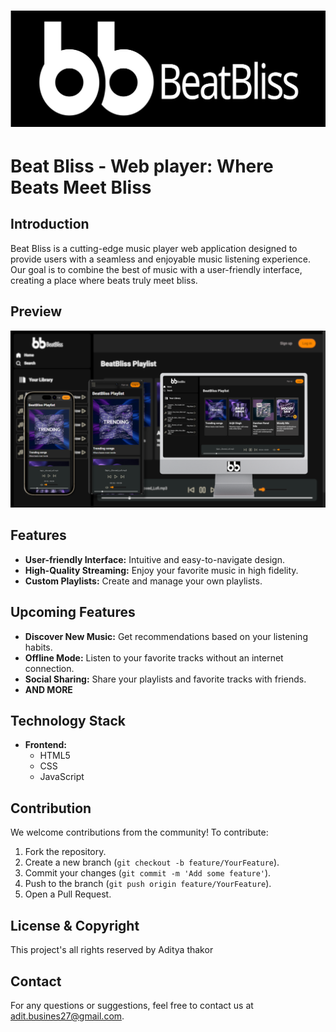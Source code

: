 # <img src="/img/logo.svg" alt="beatbliss-logo">

# Beat Bliss - Web player: Where Beats Meet Bliss 

## Introduction

Beat Bliss is a cutting-edge music player web application designed to provide users with a seamless and enjoyable music listening experience. Our goal is to combine the best of music with a user-friendly interface, creating a place where beats truly meet bliss.

## Preview
<img src="/BeatBliss-preview.png">

## Features

- **User-friendly Interface:** Intuitive and easy-to-navigate design.
- **High-Quality Streaming:** Enjoy your favorite music in high fidelity.
- **Custom Playlists:** Create and manage your own playlists.

## Upcoming Features
- **Discover New Music:** Get recommendations based on your listening habits.
- **Offline Mode:** Listen to your favorite tracks without an internet connection.
- **Social Sharing:** Share your playlists and favorite tracks with friends.
- **AND MORE**

## Technology Stack

- **Frontend:**
  - HTML5
  - CSS
  - JavaScript

## Contribution

We welcome contributions from the community! To contribute:

1. Fork the repository.
2. Create a new branch (`git checkout -b feature/YourFeature`).
3. Commit your changes (`git commit -m 'Add some feature'`).
4. Push to the branch (`git push origin feature/YourFeature`).
5. Open a Pull Request.

## License & Copyright

This project's all rights reserved by Aditya thakor

## Contact

For any questions or suggestions, feel free to contact us at adit.busines27@gmail.com.
